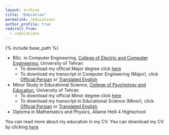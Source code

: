 ```yaml
---
layout: archive
title: "Education"
permalink: /education/
author_profile: true
redirect_from:
  - /educations
---
```


{% include base_path %}

* BSc. in Computer Engineering, [College of Electric and Computer Engineering](https://ece.ut.ac.ir/en/ece), University of Tehran
  * To download my official Major degree click [here](/files/CE-Degree-Major.pdf)
  * To download my transcript in Computer Engineering (Major), click [Official Persian](/files/CE-Transcripts-OfficialPersian.pdf) or [Translated English](/files/CE-Transcript-English.pdf)
* Minor Study in Educational Science, [College of Psychology and Education](https://psyedu.ut.ac.ir/en), University of Tehran
  * To download my official Minor degree click [here](/files/Ed-Degree-Minor.pdf)
  * To download my transcript in Educational Science (Minor), click [Official Persian](/files/Ed-Transcripts-OfficialPersian.pdf) or [Translated English](/files/Ed-Transcript-English.pdf)
* Diploma in Mathematics and Physics, Allame Helli 4 Highschool

You can read more about my education in my CV. You can download my CV by clicking [here](/files/cv.pdf)